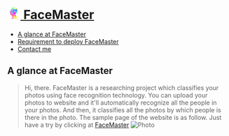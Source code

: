 # [<img src="welcome/static/images/tubiao.png" width="30"> FaceMaster](http://123.206.213.40/)
* [A glance at FaceMaster](#a-glance-at-facemaster)
* [Requirement to deploy FaceMaster](#requirement-to-deploy-facemaster)
* [Contact me](#contact-me)

## A glance at FaceMaster
>Hi, there. FaceMaster is a researching project which classifies your photos using face recognition technology. You can upload your photos to website and it'll automatically recognize all the people in your photos. And then, it classifies all the photos by which people is there in the photo. The sample page of the website is as follow. Just have a try by clicking at [FaceMaster](http://123.206.213.40/)
![Photo]()
